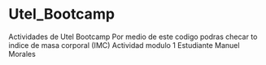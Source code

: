 # Utel_Bootcamp
Actividades de Utel Bootcamp
Por medio de este codigo podras checar to indice de masa corporal (IMC)
Actividad modulo 1 
Estudiante Manuel Morales